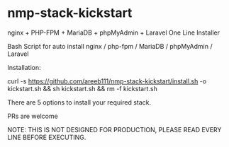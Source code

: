 # nmp-stack-kickstart
nginx + PHP-FPM + MariaDB + phpMyAdmin + Laravel One Line Installer

Bash Script for auto install nginx / php-fpm / MariaDB / phpMyAdmin / Laravel

Installation: 

curl -s https://github.com/areeb111/nmp-stack-kickstart/install.sh -o kickstart.sh && sh kickstart.sh && rm -f kickstart.sh


There are 5 options to install your required stack.

PRs are welcome

NOTE: THIS IS NOT DESIGNED FOR PRODUCTION, PLEASE READ EVERY LINE BEFORE EXECUTING.
